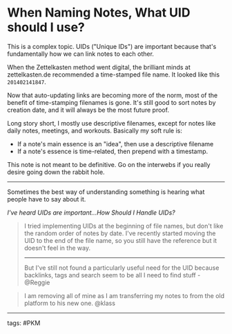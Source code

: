 # When Naming Notes, What UID should I use?
This is a complex topic. UIDs ("Unique IDs") are important because that's fundamentally how we can link notes to each other. 

When the Zettelkasten method went digital, the brilliant minds at zettelkasten.de recommended a time-stamped file name. It looked like this `201402141847`. 

Now that auto-updating links are becoming more of the norm, most of the benefit of time-stamping filenames is gone. It's still good to sort notes by creation date, and it will always be the most future proof. 

Long story short, I mostly use descriptive filenames, except for notes like daily notes, meetings, and workouts. Basically my soft rule is:

- If a note's main essence is an "idea", then use a descriptive filename
- If a note's essence is time-related, then prepend with a timestamp.

This note is not meant to be definitive. Go on the interwebs if you really desire going down the rabbit hole.

---
Sometimes the best way of understanding something is hearing what people have to say about it. 

*I've heard UIDs are important...How Should I Handle UIDs?*

> I tried implementing UIDs at the beginning of file names, but don't like the random order of notes by date. I've recently started moving the UID to the end of the file name, so you still have the reference but it doesn't feel in the way. 
> 
> ---
> But I've still not found a particularly useful need for the UID because backlinks, tags and search seem to be all I need to find stuff - @Reggie

> I am removing all of mine as I am transferring my notes to from the old platform to his new one. @klass 

---
tags: #PKM 